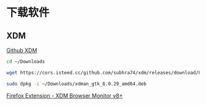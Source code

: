 # 下载软件

## XDM

[Github XDM](https://github.com/subhra74/xdm/releases)

```Bash
cd ~/Downloads

wget https://cors.isteed.cc/github.com/subhra74/xdm/releases/download/8.0.29/xdman_gtk_8.0.29_amd64.deb

sudo dpkg -i ~/Downloads/xdman_gtk_8.0.29_amd64.deb
```


[Firefox Extension - XDM Browser Monitor v8+](https://addons.mozilla.org/en-US/firefox/addon/xdm-browser-monitor-v8/)